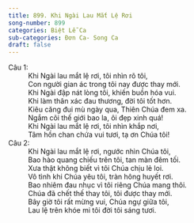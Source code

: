 ```yaml
---
title: 899. Khi Ngài Lau Mắt Lệ Rơi
song-number: 899
categories: Biệt Lễ Ca
sub-categories: Đơn Ca- Song Ca
draft: false
---
```

<dl><dt>Câu 1:</dt><dd data-verse="1">Khi Ngài lau mắt lệ rơi, tôi nhìn rõ tôi, <br/>Con người gian ác trong tôi nay được thay mới. <br/>Khi Ngài đập nát lòng tôi, khiến buồn hóa vui. <br/>Khi làm thân xác đau thương, đời tôi tốt hơn. <br/>Kiêu căng đui mù ngày qua, Thiên Chúa đem xa. <br/>Ngắm cõi thế giới bao la, ôi đẹp xinh quá! <br/>Khi Ngài lau mắt lệ rơi, tôi nhìn khắp nơi, <br/>Tâm hồn chan chứa vui tươi, tạ ơn Chúa tôi! </dd><dt>Câu 2:</dt><dd data-verse="2">Khi Ngài lau mắt lệ rơi, ngước nhìn Chúa tôi, <br/>Bao hào quang chiếu trên tôi, tan màn đêm tối. <br/>Xưa thật không biết vì tôi Chúa chịu lẻ loi. <br/>Vô tình khi Chúa yêu tôi, tràn hông huyết rơi. <br/>Bao nhiêm đau nhục vì tôi riêng Chúa mang thôi. <br/>Chúa đã chết thế thay tôi, tôi được thay mới. <br/>Bây giờ tôi rất mừng vui, Chúa ngự giữa tôi, <br/>Lau lệ trên khóe mi tôi đời tôi sáng tươi. </dd></dl>